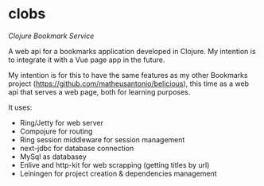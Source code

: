 # clobs
*Clojure Bookmark Service*


A web api for a bookmarks application developed in Clojure.  My intention is to integrate it with a Vue page app in the future.

My intention is for this to have the same features as my other Bookmarks project (https://github.com/matheusantonio/belicious), this time as a web api that serves a web page, both for learning purposes.

It uses:
* Ring/Jetty for web server
* Compojure for routing
* Ring session middleware for session management
* next-jdbc for database connection
* MySql as databasey
* Enlive and http-kit for web scrapping (getting titles by url)
* Leiningen for project creation & dependencies management